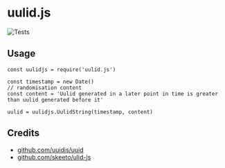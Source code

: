 # uulid.js
![Tests](https://github.com/RealImage/uulid.js/workflows/Tests/badge.svg)

## Usage

```
const uulidjs = require('uulid.js')

const timestamp = new Date()
// randomisation content
const content = 'Uulid generated in a later point in time is greater than uulid generated before it'

uulid = uulidjs.UulidString(timestamp, content)
```

## Credits
- [github.com/uuidjs/uuid](https://github.com/uuidjs/uuid)
- [github.com/skeeto/ulid-js](https://github.com/skeeto/ulid-js)
